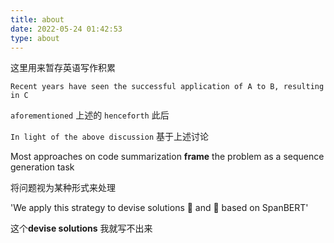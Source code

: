 ```yaml
---
title: about
date: 2022-05-24 01:42:53
type: about
---
```

这里用来暂存英语写作积累

```
Recent years have seen the successful application of A to B, resulting in C

````

`aforementioned`
上述的
`henceforth`
此后

`In light of the above discussion`
基于上述讨论

Most approaches on code summarization **frame** the problem as a sequence generation task

将问题视为某种形式来处理

'We apply this strategy to devise solutions  and  based on SpanBERT'

这个**devise solutions** 我就写不出来

